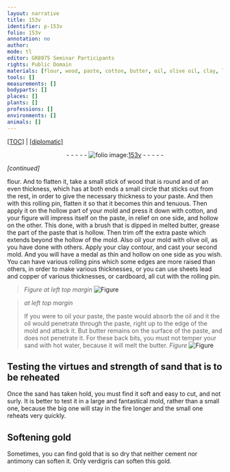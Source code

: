 ```yaml
---
layout: narrative
title: 153v
identifier: p-153v
folio: 153v
annotation: no
author:
mode: tl
editor: GR8975 Seminar Participants
rights: Public Domain
materials: [flour, wood, paste, cotton, butter, oil, olive oil, clay, lead, copper, cardboard, hot water, gold, cement, antimony, verdigris]
tools: []
measurements: []
bodyparts: []
places: []
plants: []
professions: []
environments: []
animals: []
---
```


<p><a href="{{ site.baseurl }}/translation/">[TOC]</a> | <a href="{{ site.baseurl }}/_texts/p-153v_tc.md/">[diplomatic]</a></p><div class="folio" align="center">- - - - - <a href="http://gallica.bnf.fr/ark:/12148/btv1b10500001g/f312.image" target="_blank"><img src="https://cu-mkp.github.io/2017-workshop-edition/assets/photo-icon.png" alt="folio image: " style="display:inline-block; margin-bottom:-3px;"/>153v</a> - - - - - </div>  
 
*[continued]*
  
<span class="m">flour</span>. And to flatten it, take a small stick of <span class="m">wood</span> that is round and of an even thickness, which has at both ends a small circle that sticks out from the rest, in order to give the necessary thickness to your <span class="m">paste</span>. And then with this rolling pin, flatten it so that it becomes thin and tenuous. Then apply it on the hollow part of your mold and press it down with <span class="m">cotton</span>, and your figure will impress itself on the paste, in relief on one side, and hollow on the other. This done, with a brush that is dipped in melted <span class="m">butter</span>, grease the part of the <span class="m">paste</span> that is hollow. Then trim off the extra <span class="m">paste</span> which extends beyond the hollow of the mold. Also <span class="m">oil</span> your mold with <span class="m">olive oil</span>, as you have done with others. Apply your <span class="m">clay</span> contour, and cast your second mold. And you will have a medal as thin and hollow on one side as you wish. You can have various rolling pins which some edges are more raised than others, in order to make various thicknesses, or you can use sheets <span class="m">lead</span> and <span class="m">copper</span> of various thicknesses, or <span class="m">cardboard</span>, all cut with the rolling pin.
 
> *Figure*
> *at left top margin*
> <a href="https://drive.google.com/open?id=0B9-oNrvWdlO5czR5TF9scDhsSG8" target="_blank"><img src="https://cu-mkp.github.io/GR8975-edition/assets/photo-icon.png" alt="Figure" style="display:inline-block; margin-bottom:-3px;"/></a>
 
> *at left top margin*
> 
> 
> If you were to <span class="m">oil</span> your <span class="m">paste</span>, the <span class="m">paste</span> would absorb the <span class="m">oil</span> and it <span class="sup">the oil</span> would penetrate through the <span class="m">paste</span>, right up to the edge of the mold and attack it. But <span class="m">butter</span> remains on the surface of the <span class="m">paste</span>, and does not penetrate it. For these back bits, you must not temper your sand with <span class="m">hot water</span>, because it will melt the <span class="m">butter</span>. 
> *Figure*
> <a href="https://drive.google.com/open?id=0B9-oNrvWdlO5c3FRZnZSMnU1Njg" target="_blank"><img src="https://cu-mkp.github.io/GR8975-edition/assets/photo-icon.png" alt="Figure" style="display:inline-block; margin-bottom:-3px;"/></a>
 

 
  

## Testing the virtues and strength of sand that is to be reheated

 
Once the sand has taken hold, you must find it soft and easy to cut, and not surly. It is better to test it in a large and fantastical mold, rather than a small one, because the big one will stay in the fire longer and the small one reheats very quickly.

 
  

## Softening <span class="m">gold</span>

 
Sometimes, you can find <span class="m">gold</span> that is so dry that neither <span class="m">cement</span> nor <span class="m">antimony</span> can soften it. Only <span class="m">verdigris</span> can soften this <span class="m">gold</span>.
 

